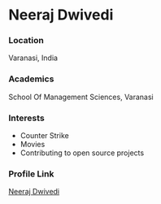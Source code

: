 # Neeraj Dwivedi

### Location

Varanasi, India

### Academics

School Of Management Sciences, Varanasi

### Interests

- Counter Strike
- Movies
- Contributing to open source projects

### Profile Link

[Neeraj Dwivedi](https://github.com/neerajd007)